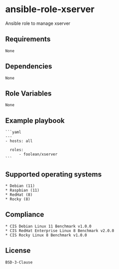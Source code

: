 # ansible-role-xserver

Ansible role to manage xserver


## Requirements

    None


## Dependencies

    None


## Role Variables

    None


## Example playbook

    ```yaml
    ---
    - hosts: all

      roles:
          - foolean/xserver
    ```


## Supported operating systems

    * Debian (11)
    * Raspbian (11)
    * RedHat (8)
    * Rocky (8)


## Compliance

    * CIS Debian Linux 11 Benchmark v1.0.0
    * CIS RedHat Enterprise Linux 8 Benchmark v2.0.0
    * CIS Rocky Linux 8 Benchmark v1.0.0


## License

    BSD-3-Clause

